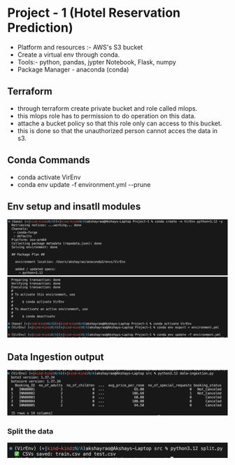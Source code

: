 # Project - 1 (Hotel Reservation Prediction)

- Platform and resources :- AWS's S3 bucket
- Create a virtual env through conda.
- Tools:- python, pandas, jypter Notebook, Flask, numpy
- Package Manager - anaconda (conda)

## Terraform 
- through terraform create private bucket and role called mlops.
- this mlops role has to permission to do operation on this data.
- attache a bucket policy so that this role only can access to this bucket.
- this is done so that the unauthorized person cannot acces the data in s3.

## Conda Commands
- conda activate VirEnv
- conda env update -f environment.yml --prune

## Env setup and insatll modules
![create virtual env](images/create_virtual_env_with_conda.png)
![activate and insatll](images/venv_activate_and_module_install.png)

## Data Ingestion output
![Result](images/data-ingestiion.png)

### Split the data
![split](images/split.png)



